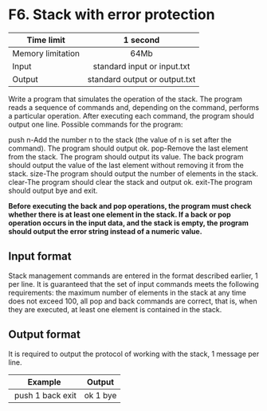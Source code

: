 # F6. Stack with error protection


| Time limit     | 1 second           |
| ------------- |:-------------:|
|  Memory limitation   | 64Mb| 
| Input  | standard input or input.txt | 
| Output | standard output or output.txt | 

Write a program that simulates the operation of the stack. The program reads a sequence of commands and, depending on the command, performs a particular operation. After executing each command, the program should output one line. Possible commands for the program:

push n-Add the number n to the stack (the value of n is set after the command). The program should output ok.
pop-Remove the last element from the stack. The program should output its value.
The back program should output the value of the last element without removing it from the stack.
size-The program should output the number of elements in the stack.
clear-The program should clear the stack and output ok.
exit-The program should output bye and exit.

**Before executing the back and pop operations, the program must check whether there is at least one element in the stack. If a back or pop operation occurs in the input data, and the stack is empty, the program should output the error string instead of a numeric value.**

## **Input format**

Stack management commands are entered in the format described earlier, 1 per line.
It is guaranteed that the set of input commands meets the following requirements: the maximum number of elements in the stack at any time does not exceed 100, all pop and back commands are correct, that is, when they are executed, at least one element is contained in the stack.

## **Output format**

It is required to output the protocol of working with the stack, 1 message per line.


| Example    | Output        |
| ------------- |:-------------:|
| push 1 back exit | ok 1 bye|



